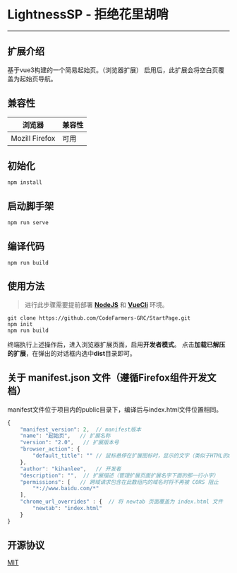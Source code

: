 # LightnessSP - 拒绝花里胡哨
---
## 扩展介绍
基于vue3构建的一个简易起始页。（浏览器扩展）
启用后，此扩展会将空白页覆盖为起始页导航。

## 兼容性
浏览器|兼容性
-|-
Mozill Firefox|可用

## 初始化
```
npm install
```

## 启动脚手架
```
npm run serve
```

## 编译代码
```
npm run build
```

## 使用方法
>进行此步骤需要提前部署 **[NodeJS](http://nodejs.cn)** 和 **[VueCli](https://cli.vuejs.org/zh/guide/)** 环境。
```
git clone https://github.com/CodeFarmers-GRC/StartPage.git
npm init
npm run build
```
终端执行上述操作后，进入浏览器扩展页面，启用**开发者模式**。
点击**加载已解压的扩展**，在弹出的对话框内选中**dist**目录即可。

## 关于 manifest.json 文件（遵循Firefox组件开发文档）
manifest文件位于项目内的public目录下，编译后与index.html文件位置相同。
``` JavaScript
{
    "manifest_version": 2,  // manifest版本
    "name": "起始页",   // 扩展名称
    "version": "2.0",   // 扩展版本号
    "browser_action": {
        "default_title": "" // 鼠标悬停在扩展图标时，显示的文字（类似于HTML的abbr标签的那个效果）
    },
    "author": "kihanlee",   // 开发者
    "description": "",  // 扩展描述（管理扩展页面扩展名字下面的那一行小字）
    "permissions": [   // 跨域请求包含在此数组内的域名时将不再被 CORS 阻止
        "*://www.baidu.com/*"
    ],
    "chrome_url_overrides" : {  // 将 newtab 页面覆盖为 index.html 文件
        "newtab": "index.html"
    }
}
```
## 开源协议
[MIT](https://opensource.org/licenses/MIT)
